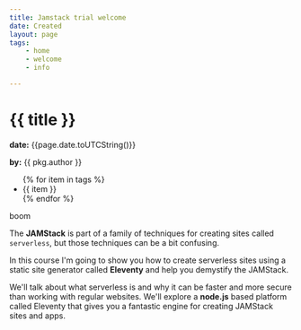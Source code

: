 ```yaml
---
title: Jamstack trial welcome
date: Created
layout: page
tags:
    - home
    - welcome
    - info

---
```


# {{ title }}

**date:** {{page.date.toUTCString()}}

**by:** {{ pkg.author }}
<ul>
{% for item in tags %} 
<li> {{ item }} </li>
{% endfor %}
</ul>

boom

The **JAMStack** is part of a family of techniques for creating sites called `serverless`, but those techniques can be a bit confusing.

In this course I'm going to show you how to create serverless sites using a static site generator called **Eleventy** and help you demystify the JAMStack.

We'll talk about what serverless is and why it can be faster and more secure than working with regular websites. We'll explore a **node.js** based platform called Eleventy that gives you a fantastic engine for creating JAMStack sites and apps.
